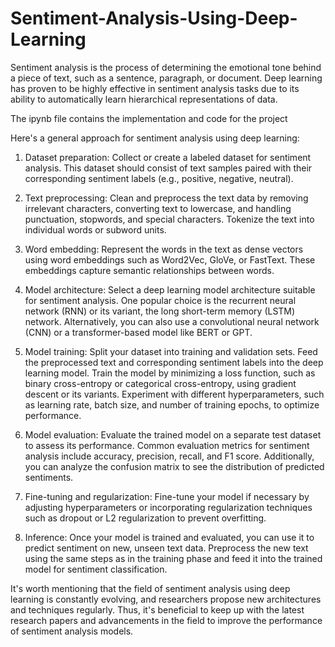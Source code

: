 # Sentiment-Analysis-Using-Deep-Learning
Sentiment analysis is the process of determining the emotional tone behind a piece of text, such as a sentence, paragraph, or document. Deep learning has proven to be highly effective in sentiment analysis tasks due to its ability to automatically learn hierarchical representations of data.

The ipynb file contains the implementation and code for the project 

Here's a general approach for sentiment analysis using deep learning:

1. Dataset preparation: Collect or create a labeled dataset for sentiment analysis. This dataset should consist of text samples paired with their corresponding sentiment labels (e.g., positive, negative, neutral).

2. Text preprocessing: Clean and preprocess the text data by removing irrelevant characters, converting text to lowercase, and handling punctuation, stopwords, and special characters. Tokenize the text into individual words or subword units.

3. Word embedding: Represent the words in the text as dense vectors using word embeddings such as Word2Vec, GloVe, or FastText. These embeddings capture semantic relationships between words.

4. Model architecture: Select a deep learning model architecture suitable for sentiment analysis. One popular choice is the recurrent neural network (RNN) or its variant, the long short-term memory (LSTM) network. Alternatively, you can also use a convolutional neural network (CNN) or a transformer-based model like BERT or GPT.

5. Model training: Split your dataset into training and validation sets. Feed the preprocessed text and corresponding sentiment labels into the deep learning model. Train the model by minimizing a loss function, such as binary cross-entropy or categorical cross-entropy, using gradient descent or its variants. Experiment with different hyperparameters, such as learning rate, batch size, and number of training epochs, to optimize performance.

6. Model evaluation: Evaluate the trained model on a separate test dataset to assess its performance. Common evaluation metrics for sentiment analysis include accuracy, precision, recall, and F1 score. Additionally, you can analyze the confusion matrix to see the distribution of predicted sentiments.

7. Fine-tuning and regularization: Fine-tune your model if necessary by adjusting hyperparameters or incorporating regularization techniques such as dropout or L2 regularization to prevent overfitting.

8. Inference: Once your model is trained and evaluated, you can use it to predict sentiment on new, unseen text data. Preprocess the new text using the same steps as in the training phase and feed it into the trained model for sentiment classification.

It's worth mentioning that the field of sentiment analysis using deep learning is constantly evolving, and researchers propose new architectures and techniques regularly. Thus, it's beneficial to keep up with the latest research papers and advancements in the field to improve the performance of sentiment analysis models.
